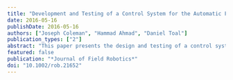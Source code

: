 ```yaml
---
title: "Development and Testing of a Control System for the Automatic Flight of Tethered Parafoils"
date: 2016-05-16
publishDate: 2016-05-16
authors: ["Joseph Coleman", "Hammad Ahmad", "Daniel Toal"]
publication_types: ["2"]
abstract: "This paper presents the design and testing of a control system for the robotic flight of tethered kites. The use of tethered kites as a prime mover in airborne wind energy is undergoing active research in several quarters. There also exist several additional applications for the remote or autonomous control of tethered kites, such as aerial sensor and communications platforms. The system presented is a distributed control system consisting of three primary components: an instrumented tethered kite, a kite control pod, and a ground control and power takeoff station. A detailed description of these constituent parts is provided, with design considerations and constraints outlined. Flight tests of the system have been carried out, and a range of results and system performance data from these are presented and discussed."
featured: false
publication: "*Journal of Field Robotics*"
doi: "10.1002/rob.21652"
---
```


